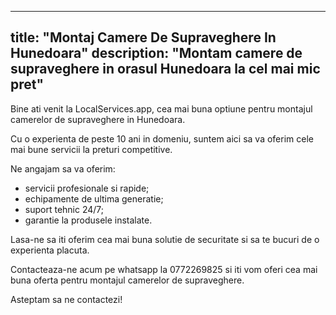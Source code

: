 
---
title: "Montaj Camere De Supraveghere In Hunedoara"
description: "Montam camere de supraveghere in orasul Hunedoara la cel mai mic pret"
---


Bine ati venit la LocalServices.app, cea mai buna optiune pentru montajul camerelor de supraveghere in Hunedoara. 

Cu o experienta de peste 10 ani in domeniu, suntem aici sa va oferim cele mai bune servicii la preturi competitive. 

Ne angajam sa va oferim:
- servicii profesionale si rapide;
- echipamente de ultima generatie;
- suport tehnic 24/7;
- garantie la produsele instalate.

Lasa-ne sa iti oferim cea mai buna solutie de securitate si sa te bucuri de o experienta placuta. 

Contacteaza-ne acum pe whatsapp la 0772269825 si iti vom oferi cea mai buna oferta pentru montajul camerelor de supraveghere. 

Asteptam sa ne contactezi!
